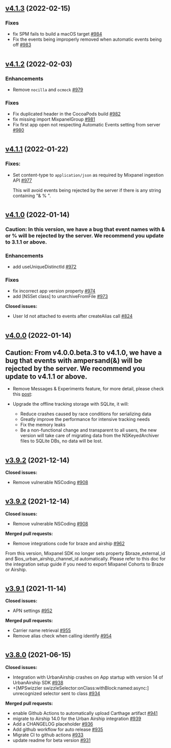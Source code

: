 #

## [v4.1.3](https://github.com/mixpanel/mixpanel-iphone/tree/v4.1.3) (2022-02-15)

### Fixes

- fix SPM fails to build a macOS target [\#984](https://github.com/mixpanel/mixpanel-iphone/pull/984)
- Fix the events being improperly removed when automatic events being off [\#983](https://github.com/mixpanel/mixpanel-iphone/pull/983)

#

## [v4.1.2](https://github.com/mixpanel/mixpanel-iphone/tree/v4.1.2) (2022-02-03)

### Enhancements

- Remove `nocilla` and `ocmock` [\#979](https://github.com/mixpanel/mixpanel-iphone/pull/979)

### Fixes

- Fix duplicated header in the CocoaPods build [\#982](https://github.com/mixpanel/mixpanel-iphone/pull/982)
- fix missing import MixpanelGroup [\#981](https://github.com/mixpanel/mixpanel-iphone/pull/981)
- Fix first app open not respecting Automatic Events setting from server [\#980](https://github.com/mixpanel/mixpanel-iphone/pull/980)

#

## [v4.1.1](https://github.com/mixpanel/mixpanel-iphone/tree/v4.1.1) (2022-01-22)

### Fixes:
- Set content-type to `application/json` as required by Mixpanel ingestion API [\#977](https://github.com/mixpanel/mixpanel-iphone/pull/977)

  This will avoid events being rejected by the server if there is any string containing "& % \".

#

## [v4.1.0](https://github.com/mixpanel/mixpanel-iphone/tree/v4.1.0) (2022-01-14)
### Caution: In this version, we have a bug that event names with & or % will be rejected by the server. We recommend you update to 3.1.1 or above.

### Enhancements

- add useUniqueDistinctId [\#972](https://github.com/mixpanel/mixpanel-iphone/pull/972)

### Fixes

- fix incorrect app version property [\#974](https://github.com/mixpanel/mixpanel-iphone/pull/974)
- add \[NSSet class\] to unarchiveFromFile [\#973](https://github.com/mixpanel/mixpanel-iphone/pull/973)

**Closed issues:**

- User Id not attached to events after createAlias call [\#824](https://github.com/mixpanel/mixpanel-iphone/issues/824)

#

## [v4.0.0](https://github.com/mixpanel/mixpanel-iphone/tree/v4.1.0) (2022-01-14)

## Caution: From v4.0.0.beta.3 to v4.1.0, we have a bug that events with ampersand(&) will be rejected by the server. We recommend you update to v4.1.1 or above.
-  Remove Messages & Experiments feature, for more detail, please check this [post](https://mixpanel.com/blog/why-were-sunsetting-messaging-and-experiments/#:~:text=A%20year%20from%20now%2C%20on,offering%20discounts%20for%20getting%20started):

- Upgrade the offline tracking storage with SQLite, it will:
  - Reduce crashes caused by race conditions for serializing data
  - Greatly improve the performance for intensive tracking needs
  - Fix the memory leaks
  - Be a non-functional change and transparent to all users, the new version will take care of migrating data from the NSKeyedArchiver files to SQLite DBs, no data will be lost.
#

## [v3.9.2](https://github.com/mixpanel/mixpanel-iphone/tree/v3.9.2) (2021-12-14)

**Closed issues:**

- Remove vulnerable NSCoding [\#908](https://github.com/mixpanel/mixpanel-iphone/issues/908)

#

## [v3.9.2](https://github.com/mixpanel/mixpanel-iphone/tree/v3.9.2) (2021-12-14)

**Closed issues:**

- Remove vulnerable NSCoding [\#908](https://github.com/mixpanel/mixpanel-iphone/issues/908)

**Merged pull requests:**

- Remove integrations code for braze and airship [\#962](https://github.com/mixpanel/mixpanel-iphone/pull/962)

From this version, Mixpanel SDK no longer sets property $braze_external_id and $ios_urban_airship_channel_id automatically. Please refer to this doc for the integration setup guide if you need to export Mixpanel Cohorts to Braze or Airship.

#

## [v3.9.1](https://github.com/mixpanel/mixpanel-iphone/tree/v3.9.1) (2021-11-14)

**Closed issues:**

- APN settings [\#952](https://github.com/mixpanel/mixpanel-iphone/issues/952)

**Merged pull requests:**

- Carrier name retrieval [\#955](https://github.com/mixpanel/mixpanel-iphone/pull/955)
- Remove alias check when calling identify [\#954](https://github.com/mixpanel/mixpanel-iphone/pull/954)
#

## [v3.8.0](https://github.com/mixpanel/mixpanel-iphone/tree/v3.8.0) (2021-06-15)

**Closed issues:**

- Integration with UrbanAirship crashes on App startup with version 14 of UrbanAirship SDK [\#938](https://github.com/mixpanel/mixpanel-iphone/issues/938)
- +\[MPSwizzler swizzleSelector:onClass:withBlock:named:async:\] unrecognized selector sent to class  [\#934](https://github.com/mixpanel/mixpanel-iphone/issues/934)

**Merged pull requests:**

- enable Github Actions to automatically upload Carthage artifact [\#941](https://github.com/mixpanel/mixpanel-iphone/pull/941)
- migrate to Airship 14.0 for the Urban Airship integration  [\#939](https://github.com/mixpanel/mixpanel-iphone/pull/939)
- Add a CHANGELOG placeholder [\#936](https://github.com/mixpanel/mixpanel-iphone/pull/936)
- Add github workflow for auto release [\#935](https://github.com/mixpanel/mixpanel-iphone/pull/935)
- Migrate CI to github actions [\#933](https://github.com/mixpanel/mixpanel-iphone/pull/933)
- update readme for beta version [\#931](https://github.com/mixpanel/mixpanel-iphone/pull/931)


















